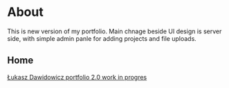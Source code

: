 # About

This is new version of my portfolio. Main chnage beside UI design is server side, with simple admin panle for adding projects and file uploads.

## Home

[Łukasz Dawidowicz portfolio 2.0 work in progres](https://stark-springs-84581.herokuapp.com/)

